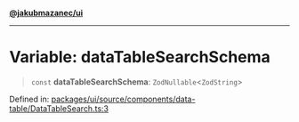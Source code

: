 [**@jakubmazanec/ui**](../README.md)

---

# Variable: dataTableSearchSchema

> `const` **dataTableSearchSchema**: `ZodNullable`\<`ZodString`\>

Defined in:
[packages/ui/source/components/data-table/DataTableSearch.ts:3](https://github.com/jakubmazanec/tools/blob/4a8f82fa13ce52bb52e412e9ac98b543cce14fc2/packages/ui/source/components/data-table/DataTableSearch.ts#L3)
